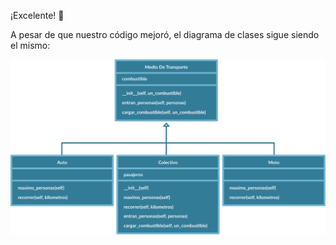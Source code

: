 ¡Excelente! :tada:

A pesar de que nuestro código mejoró, el diagrama de clases sigue siendo el mismo: 

<img src="https://raw.githubusercontent.com/MumukiProject/mumuki-guia-python3-herencia-python-v-2021/master/assets/clases_4_1648656170363.11%20(1).svg" alt="clases_4_1648656170363.11 (1).svg" width="800" height="auto">